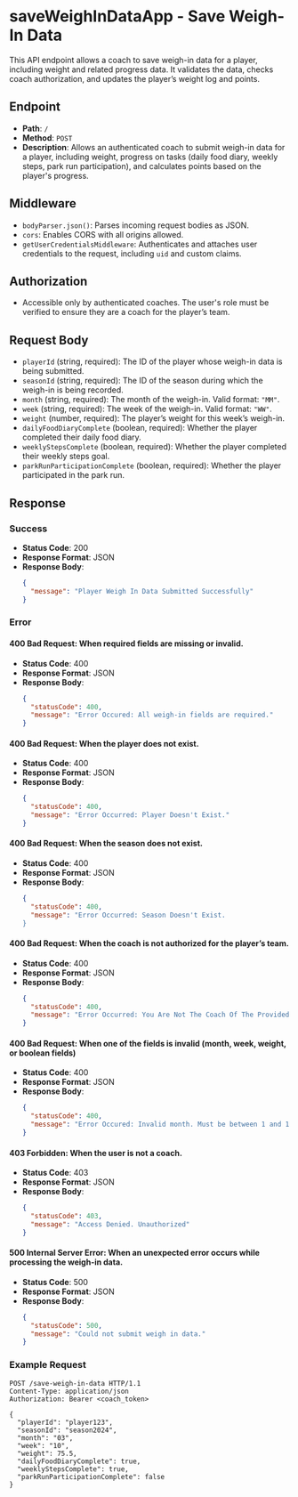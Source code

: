 # saveWeighInDataApp - Save Weigh-In Data

This API endpoint allows a coach to save weigh-in data for a player, including weight and related progress data. It validates the data, checks coach authorization, and updates the player’s weight log and points.

## Endpoint

- **Path**: `/`
- **Method**: `POST`
- **Description**: Allows an authenticated coach to submit weigh-in data for a player, including weight, progress on tasks (daily food diary, weekly steps, park run participation), and calculates points based on the player's progress.

## Middleware

- `bodyParser.json()`: Parses incoming request bodies as JSON.
- `cors`: Enables CORS with all origins allowed.
- `getUserCredentialsMiddleware`: Authenticates and attaches user credentials to the request, including `uid` and custom claims.

## Authorization

- Accessible only by authenticated coaches. The user's role must be verified to ensure they are a coach for the player’s team.

## Request Body

- `playerId` (string, required): The ID of the player whose weigh-in data is being submitted.
- `seasonId` (string, required): The ID of the season during which the weigh-in is being recorded.
- `month` (string, required): The month of the weigh-in. Valid format: `"MM"`.
- `week` (string, required): The week of the weigh-in. Valid format: `"WW"`.
- `weight` (number, required): The player’s weight for this week’s weigh-in.
- `dailyFoodDiaryComplete` (boolean, required): Whether the player completed their daily food diary.
- `weeklyStepsComplete` (boolean, required): Whether the player completed their weekly steps goal.
- `parkRunParticipationComplete` (boolean, required): Whether the player participated in the park run.

## Response

### Success

- **Status Code**: 200
- **Response Format**: JSON
- **Response Body**:
  ```json
  {
    "message": "Player Weigh In Data Submitted Successfully"
  }


### Error

#### 400 Bad Request: When required fields are missing or invalid.

- **Status Code**: 400
- **Response Format**: JSON
- **Response Body**:
  ```json
  {
    "statusCode": 400,
    "message": "Error Occured: All weigh-in fields are required."
  }
  ```


#### 400 Bad Request: When the player does not exist.

- **Status Code**: 400
- **Response Format**: JSON
- **Response Body**:
  ```json
  {
    "statusCode": 400,
    "message": "Error Occurred: Player Doesn't Exist."
  }
  ```

#### 400 Bad Request: When the season does not exist.

- **Status Code**: 400
- **Response Format**: JSON
- **Response Body**:
  ```json
  {
    "statusCode": 400,
    "message": "Error Occurred: Season Doesn't Exist.
  }
  ```
#### 400 Bad Request: When the coach is not authorized for the player’s team.

- **Status Code**: 400
- **Response Format**: JSON
- **Response Body**:
  ```json
  {
    "statusCode": 400,
    "message": "Error Occurred: You Are Not The Coach Of The Provided Players Team."
  }
  ```

#### 400 Bad Request: When one of the fields is invalid (month, week, weight, or boolean fields)

- **Status Code**: 400
- **Response Format**: JSON
- **Response Body**:
  ```json
  {
    "statusCode": 400,
    "message": "Error Occured: Invalid month. Must be between 1 and 12."
  }
  ```

#### 403 Forbidden: When the user is not a coach.

- **Status Code**: 403
- **Response Format**: JSON
- **Response Body**:
  ```json
  {
    "statusCode": 403,
    "message": "Access Denied. Unauthorized"
  }
  ```

#### 500 Internal Server Error: When an unexpected error occurs while processing the weigh-in data.

- **Status Code**: 500
- **Response Format**: JSON
- **Response Body**:
  ```json
  {
    "statusCode": 500,
    "message": "Could not submit weigh in data."
  }
  ```

### Example Request

```http
POST /save-weigh-in-data HTTP/1.1
Content-Type: application/json
Authorization: Bearer <coach_token>

{
  "playerId": "player123",
  "seasonId": "season2024",
  "month": "03",
  "week": "10",
  "weight": 75.5,
  "dailyFoodDiaryComplete": true,
  "weeklyStepsComplete": true,
  "parkRunParticipationComplete": false
}
```





